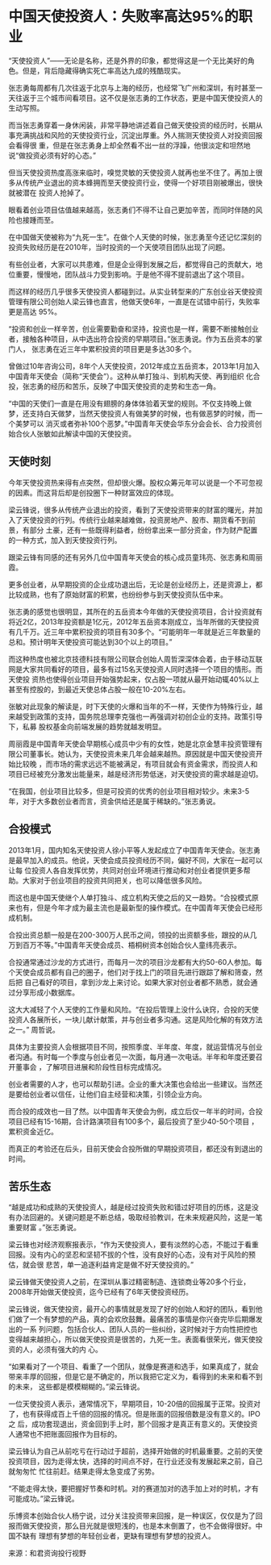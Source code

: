 # 中国天使投资人：失败率高达95%的职业


“天使投资人”——无论是名称，还是外界的印象，都觉得这是一个无比美好的角色。但是，背后隐藏得确实死亡率高达九成的残酷现实。



张志勇每周都有几次往返于北京与上海的经历，也经常飞广州和深圳，有时甚至一天往返于三个城市间看项目。这不仅是张志勇的工作状态，更是中国天使投资人的生动写照。



而当张志勇穿着一身休闲装，非常平静地讲述着自己做天使投资的经历时，长期从事充满挑战和风险的天使投资行业，沉淀出厚重。外人揣测天使投资人对投资回报会看得很
重，但是在张志勇身上却全然看不出一丝的浮躁，他很淡定和坦然地说“做投资必须有好的心态。”



但当天使投资热度高涨来临时，嗅觉灵敏的天使投资人就再也坐不住了。再加上很多从传统产业退出的资本蜂拥而至天使投资行业，使得一个好项目刚被爆出，很快就被潜在
投资人抢掉了。



眼看着创业项目估值越来越高，张志勇们不得不让自己更加辛苦，而同时伴随的风险也接踵而至。



在中国做天使被称为“九死一生”。在做个人天使的时候，张志勇至今还记忆深刻的投资失败经历是在2010年，当时投资的一个天使项目团队出现了问题。



有些创业者，大家可以共患难，但是企业得到发展之后，都觉得自己的贡献大，地位重要，慢慢地，团队战斗力受到影响。于是他不得不提前退出了这个项目。



而这样的经历几乎很多天使投资人都碰到过。从实业转型来的广东创业谷天使投资管理有限公司创始人梁云锋也直言，他做天使6年，一直是在试错中前行，失败率更是高达
95%。



“投资和创业一样辛苦，创业需要勤奋和坚持，投资也是一样，需要不断接触创业者，接触各种项目，从中选出符合投资的早期项目。”张志勇说。作为五岳资本的掌门人，
张志勇在近三年中累积投资的项目更是多达30多个。



曾做过10年咨询公司，8年个人天使投资，2012年成立五岳资本，2013年1月加入中国青年天使会（简称“天使会”）。这种从单打独斗、到机构天使、再到组织
化合投，张志勇的经历和苦乐，反映了中国天使投资的走势和生态一角。



“中国的天使们一直是在用没有翅膀的身体体验着天堂的规则。不仅支持晚上做梦，还支持白天做梦，当然天使投资人有做美梦的时候，也有做恶梦的时候，而一个美梦可以
消灭或者弥补100个恶梦。”中国青年天使会华东分会会长、合力投资创始合伙人张敏如此解读中国的天使投资。



## **天使时刻**



今年天使投资热来得有点突然，但却很火爆。股权众筹元年可以说是一个不可忽视的因素。而这背后却是创投圈下一种财富效应的体现。



梁云锋说，很多从传统产业退出的投资，看到了天使投资带来的财富的曙光，并加入了天使投资的行列。传统行业越来越难做，投资房地产、股市、期货看不到前景，有部分
土豪，还有一些既得利益者，纷纷拿出来一部分资金，作为财产配置的一种方式，加入到天使投资行列。



跟梁云锋有同感的还有另外几位中国青年天使会的核心成员童玮亮、张志勇和周丽霞。



更多创业者，从早期投资的企业成功退出后，无论是创业经历上，还是资源上，都比较成熟，也有了原始财富的积累，也纷纷参与到天使投资队伍中来。



张志勇的感觉也很明显，其所在的五岳资本今年做的天使投资项目，合计投资就有将近2亿，2013年投资额是1亿元，2012年五岳资本刚成立，当年所做的天使投资
有几千万。近三年中累积投资的项目有30多个。“可能明年一年就是近三年数量的总和。预计明年天使投资可能达到30个以上的项目。”



而这种热度也被北京技德科技有限公司联合创始人周哲深深体会着，由于移动互联网是大家共同看好的项目，最多有过15名天使投资人同时选择一个项目的情形。而天使投
资热也使得创业项目开始强势起来，仅占股一项就从最开始动辄40%以上甚至有控股的，到最近天使总体占股一般在10-20%左右。



张敏对此现象的解读是，时下天使的火爆和当年的不一样，天使作为特殊行业，越来越受到政策的支持，国务院总理李克强也一再强调对初创企业的支持。政策引导下，私募
股权基金向前端发展的趋势就越发明显。



周丽霞是中国青年天使会早期核心成员中少有的女性，她是北京金慧丰投资管理有限公司董事长。她认为，天使投资未来几年会越来越热。原因就是中国天使投资开始比较晚
，而市场的需求远远不能被满足，有项目就会有资金需求，而投资人和项目已经被充分激发出能量来，越是经济形势低迷，对天使投资的需求越是迫切。



“在我国，创业项目比较多，但是可投资的优秀的创业项目相对较少。未来3-5年，对于大多数创业者而言，资金供给还是属于稀缺的。”张志勇说。



## **合投模式**



2013年1月，国内知名天使投资人徐小平等人发起成立了中国青年天使会。张志勇是最早加入的成员。他说，天使会成员投资经历不同，偏好不同，大家在一起可以让每
位投资人各自发挥优势，共同对创业环境进行推动和对创业者提供更多帮助。大家对于创业项目的投资共同把关，也可以降低很多风险。



而这也是中国天使继个人单打独斗、成立机构天使之后的又一趋势。“合投模式原来也有，但是今年才成为最主流也是最新型的操作模式。在中国青年天使会已经形成机制。



合投出资总额一般是在200-300万人民币之间，领投的出资额多些，跟投的从几万到百万不等。”中国青年天使会成员、梧桐树资本创始合伙人童纬亮表示。



合投通常通过沙龙的方式进行，而每月一次的项目沙龙都有大约50-60人参加。每个天使会成员都有自己的圈子，他们对于找上门的项目先进行跟踪了解和筛查，然后把
自己看好的项目，拿到沙龙上来讨论。如果大家对创业者都不熟悉，就会通过分享形成小数据库。



这大大减轻了个人天使的工作量和风险。“在投后管理上没什么诀窍，合投的天使投资人各展所长，一块儿献计献策，并与创业者多沟通。这是风险化解的有效方法之一。”
周哲说。



具体为主要投资人会根据项目不同，按照季度、半年度、年度，就运营情况与创业者沟通。有时每一个季度与创业者见一次面，每月通一次电话。半年和年度还要召开董事会
，了解项目进展和阶段性目标完成情况。



创业者需要的人才，也可以帮助引进。企业的重大决策也会给出一些建议。当然还是要给创业者以信任，让他们自主经营和决策，引领企业方向。



而合投的成效也一目了然。以中国青年天使会为例，成立后仅一年半的时间，合投项目已经有15-16期，合计路演项目有100多个，最后投资了至少40-50个项目
，累积资金近亿。



而真正的考验还在后头，目前天使会合投所做的早期投资项目，都还没有到退出的时间。



## **苦乐生态**



“越是成功和成熟的天使投资人，越是经过投资失败和错过好项目的历练，这是没有办法回避的。关键问题是不断总结，吸取经验教训，在未来规避风险，这是一笔重要财富
。”张志勇说。



梁云锋也对经济观察报表示，“作为天使投资人，要有淡然的心态，不能过于看重回报。没有内心的坚忍和坚韧不拔的个性，没有良好的心态，没有对于风险的预估，就会很
悲苦，单一追逐利益肯定是做不好天使投资的。”



梁云锋做天使投资人之前，在深圳从事过精密制造、连锁商业等20多个行业，2008年开始做天使投资，迄今已经有了6年天使投资经历。



梁云锋说，做天使投资，最开心的事情就是发现了好的创始人和好的团队，看到他们做了一个有梦想的产品，真的会欢欣鼓舞。最痛苦的事情是你兴奋完毕后期爆发出的一系
列问题，包括合伙人、团队人员的一些纠纷，这时候对于方向性把控也变得越来越担心，所以做天使投资是很苦的，九死一生。表面看很荣光，做天使投资的人，必须有强大的内
心。



“如果看对了一个项目、看重了一个团队，就像是赛道和选手，如果真成了，就会带来丰厚的回报，但是它是不确定的，所以我把它定义为，看得到的未来和看不到的未来，
这些都是模模糊糊的。”梁云锋说。



一位天使投资人表示，通常情况下，早期项目，10-20倍的回报属于正常。投资对了，也有获得成百上千倍的回报的情况。但是账面的回报倍数是没有意义的。IPO之
后，成功套现退出，资金回到手上时，那个回报才是真正有意义的。天使投资人通常也不把账面回报作为目标的。



梁云锋认为自己从前吃亏在行动过于超前，选择开始做的时机最重要。之前的天使投资项目，因为走得太快，选择的时间点不好，在行业还没有发展起来之前，自己就匆匆忙
忙往前赶。结果走得太急变成了劣势。



“不能走得太快，要把握好节奏和时机。对的赛道加对的选手加上对的时机，才有可能成功。”梁云锋说。



乐博资本创始合伙人杨宁说，过分关注投资带来回报，是一种误区，仅仅是为了回报而做天使投资，那么目光就是很短浅的，也是本末倒置了，也不会做得很好。中国不缺有
理想有梦想的年轻创业者，更缺有理想有梦想的投资人。



来源：和君资询投行视野

